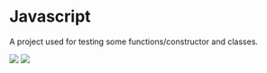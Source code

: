 # Javascript
A project used for testing some functions/constructor and classes.

[<img src="https://cdn.glitch.me/9f219bf6-43a1-47af-877a-3fdc013f650f%2Fvscode.png?v=1637910236249"/>](https://www.javascript.com/)
[<img src="https://techvccloud.mediacdn.vn/2018/11/23/js-15429579443112042672363-crop-1542957949936317424252.png"/>](https://code.visualstudio.com/)
